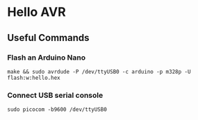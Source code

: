 # Hello AVR

## Useful Commands

### Flash an Arduino Nano
```
make && sudo avrdude -P /dev/ttyUSB0 -c arduino -p m328p -U flash:w:hello.hex
```

### Connect USB serial console
```
sudo picocom -b9600 /dev/ttyUSB0
```
